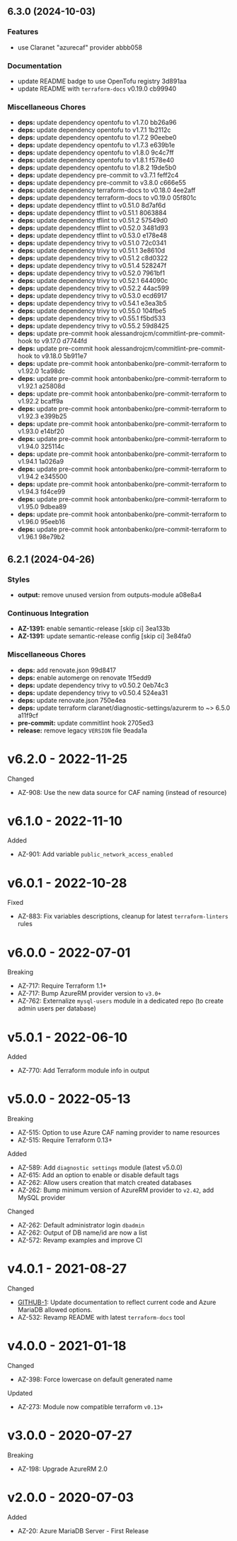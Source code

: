 ## 6.3.0 (2024-10-03)

### Features

* use Claranet "azurecaf" provider abbb058

### Documentation

* update README badge to use OpenTofu registry 3d891aa
* update README with `terraform-docs` v0.19.0 cb99940

### Miscellaneous Chores

* **deps:** update dependency opentofu to v1.7.0 bb26a96
* **deps:** update dependency opentofu to v1.7.1 1b2112c
* **deps:** update dependency opentofu to v1.7.2 90eebe0
* **deps:** update dependency opentofu to v1.7.3 e639b1e
* **deps:** update dependency opentofu to v1.8.0 9c4c7ff
* **deps:** update dependency opentofu to v1.8.1 f578e40
* **deps:** update dependency opentofu to v1.8.2 19de5b0
* **deps:** update dependency pre-commit to v3.7.1 feff2c4
* **deps:** update dependency pre-commit to v3.8.0 c666e55
* **deps:** update dependency terraform-docs to v0.18.0 4ee2aff
* **deps:** update dependency terraform-docs to v0.19.0 05f801c
* **deps:** update dependency tflint to v0.51.0 8d7af6d
* **deps:** update dependency tflint to v0.51.1 8063884
* **deps:** update dependency tflint to v0.51.2 57549d0
* **deps:** update dependency tflint to v0.52.0 3481d93
* **deps:** update dependency tflint to v0.53.0 e178e48
* **deps:** update dependency trivy to v0.51.0 72c0341
* **deps:** update dependency trivy to v0.51.1 3e8610d
* **deps:** update dependency trivy to v0.51.2 c8d0322
* **deps:** update dependency trivy to v0.51.4 528247f
* **deps:** update dependency trivy to v0.52.0 7961bf1
* **deps:** update dependency trivy to v0.52.1 644090c
* **deps:** update dependency trivy to v0.52.2 44ac599
* **deps:** update dependency trivy to v0.53.0 ecd6917
* **deps:** update dependency trivy to v0.54.1 e3ea3b5
* **deps:** update dependency trivy to v0.55.0 104fbe5
* **deps:** update dependency trivy to v0.55.1 f5bd533
* **deps:** update dependency trivy to v0.55.2 59d8425
* **deps:** update pre-commit hook alessandrojcm/commitlint-pre-commit-hook to v9.17.0 d7744fd
* **deps:** update pre-commit hook alessandrojcm/commitlint-pre-commit-hook to v9.18.0 5b911e7
* **deps:** update pre-commit hook antonbabenko/pre-commit-terraform to v1.92.0 1ca98dc
* **deps:** update pre-commit hook antonbabenko/pre-commit-terraform to v1.92.1 a25808d
* **deps:** update pre-commit hook antonbabenko/pre-commit-terraform to v1.92.2 bcaff9a
* **deps:** update pre-commit hook antonbabenko/pre-commit-terraform to v1.92.3 e399b25
* **deps:** update pre-commit hook antonbabenko/pre-commit-terraform to v1.93.0 e14bf20
* **deps:** update pre-commit hook antonbabenko/pre-commit-terraform to v1.94.0 325114c
* **deps:** update pre-commit hook antonbabenko/pre-commit-terraform to v1.94.1 1a026a9
* **deps:** update pre-commit hook antonbabenko/pre-commit-terraform to v1.94.2 e345500
* **deps:** update pre-commit hook antonbabenko/pre-commit-terraform to v1.94.3 fd4ce99
* **deps:** update pre-commit hook antonbabenko/pre-commit-terraform to v1.95.0 9dbea89
* **deps:** update pre-commit hook antonbabenko/pre-commit-terraform to v1.96.0 95eeb16
* **deps:** update pre-commit hook antonbabenko/pre-commit-terraform to v1.96.1 98e79b2

## 6.2.1 (2024-04-26)


### Styles

* **output:** remove unused version from outputs-module a08e8a4


### Continuous Integration

* **AZ-1391:** enable semantic-release [skip ci] 3ea133b
* **AZ-1391:** update semantic-release config [skip ci] 3e84fa0


### Miscellaneous Chores

* **deps:** add renovate.json 99d8417
* **deps:** enable automerge on renovate 1f5edd9
* **deps:** update dependency trivy to v0.50.2 0eb74c3
* **deps:** update dependency trivy to v0.50.4 524ea31
* **deps:** update renovate.json 750e4ea
* **deps:** update terraform claranet/diagnostic-settings/azurerm to ~> 6.5.0 a11f9cf
* **pre-commit:** update commitlint hook 2705ed3
* **release:** remove legacy `VERSION` file 9eada1a

# v6.2.0 - 2022-11-25

Changed
  * AZ-908: Use the new data source for CAF naming (instead of resource)

# v6.1.0 - 2022-11-10

Added
  * AZ-901: Add variable `public_network_access_enabled`

# v6.0.1 - 2022-10-28

Fixed
  * AZ-883: Fix variables descriptions, cleanup for latest `terraform-linters` rules

# v6.0.0 - 2022-07-01

Breaking
  * AZ-717: Require Terraform 1.1+
  * AZ-717: Bump AzureRM provider version to `v3.0+`
  * AZ-762: Externalize `mysql-users` module in a dedicated repo (to create admin users per database)

# v5.0.1 - 2022-06-10

Added
  * AZ-770: Add Terraform module info in output

# v5.0.0 - 2022-05-13

Breaking
  * AZ-515: Option to use Azure CAF naming provider to name resources
  * AZ-515: Require Terraform 0.13+

Added
  * AZ-589: Add `diagnostic settings` module (latest v5.0.0)
  * AZ-615: Add an option to enable or disable default tags
  * AZ-262: Allow users creation that match created databases
  * AZ-262: Bump minimum version of AzureRM provider to `v2.42`, add MySQL provider

Changed
  * AZ-262: Default administrator login `dbadmin`
  * AZ-262: Output of DB name/id are now a list
  * AZ-572: Revamp examples and improve CI

# v4.0.1 - 2021-08-27

Changed
  * [GITHUB-1](https://github.com/claranet/terraform-azurerm-db-maria/pull/1): Update documentation to reflect current code and Azure MariaDB allowed options.
  * AZ-532: Revamp README with latest `terraform-docs` tool

# v4.0.0 - 2021-01-18

Changed
  * AZ-398: Force lowercase on default generated name

Updated
  * AZ-273: Module now compatible terraform `v0.13+`

# v3.0.0 - 2020-07-27

Breaking
  * AZ-198: Upgrade AzureRM 2.0

# v2.0.0 - 2020-07-03

Added
  * AZ-20: Azure MariaDB Server - First Release
